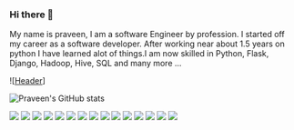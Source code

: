 ### Hi there 👋
My name is praveen, I am a software Engineer by profession.
I started off my career as a software developer. After working near about 1.5 years on python I have learned alot of things.I am now skilled in Python, Flask, Django, Hadoop, Hive, SQL and many more ...

<!--
**krpraveen0/krpraveen0** is a ✨ _special_ ✨ repository because its `README.md` (this file) appears on your GitHub profile.

Here are some ideas to get you started:

- 🔭 I’m currently working on ...
- 🌱 I’m currently learning ...
- 👯 I’m looking to collaborate on ...
- 🤔 I’m looking for help with ...
- 💬 Ask me about ...
- 📫 How to reach me: ...
- 😄 Pronouns: ...
- ⚡ Fun fact: ...
-->
![[Header](https://github.com/krpraveen0/krpraveen0/media/praveen-github-cover-image.mp4 "Header")]


![Praveen's GitHub stats](https://github-readme-stats.vercel.app/api?username=krpraveen0&count_private=true&show_icons=true&theme=radical)

![](https://img.shields.io/badge/OS-Linux-informational?style=flat&logo=<LOGO_NAME>&logoColor=white&color=2bbc8a)
![](https://img.shields.io/badge/code-Python-informational?style=flat&logo=<LOGO_NAME>&logoColor=white&color=2bbc8a)
![](https://img.shields.io/badge/code-Javascript-informational?style=flat&logo=<LOGO_NAME>&logoColor=white&color=2bbc8a)
![](https://img.shields.io/badge/code-C-informational?style=flat&logo=<LOGO_NAME>&logoColor=white&color=2bbc8a)
![](https://img.shields.io/badge/code-C++-informational?style=flat&logo=<LOGO_NAME>&logoColor=white&color=2bbc8a)
![](https://img.shields.io/badge/Tool-Docker-informational?style=flat&logo=<LOGO_NAME>&logoColor=white&color=2bbc8a)
![](https://img.shields.io/badge/Tool-Git-informational?style=flat&logo=<LOGO_NAME>&logoColor=white&color=2bbc8a)
![](https://img.shields.io/badge/Tool-GitHub-informational?style=flat&logo=<LOGO_NAME>&logoColor=white&color=2bbc8a)
![](https://img.shields.io/badge/Tool-Jenkins-informational?style=flat&logo=<LOGO_NAME>&logoColor=white&color=2bbc8a)
![](https://img.shields.io/badge/Tool-BitBucket-informational?style=flat&logo=<LOGO_NAME>&logoColor=white&color=2bbc8a)
![](https://img.shields.io/badge/Cloud-AWS-informational?style=flat&logo=<LOGO_NAME>&logoColor=white&color=2bbc8a)
![](https://img.shields.io/badge/Framework-Django-informational?style=flat&logo=<LOGO_NAME>&logoColor=white&color=2bbc8a)
![](https://img.shields.io/badge/Framework-Flask-informational?style=flat&logo=<LOGO_NAME>&logoColor=white&color=2bbc8a)
![](https://img.shields.io/badge/Framework-Express.js-informational?style=flat&logo=<LOGO_NAME>&logoColor=white&color=2bbc8a)
![](https://img.shields.io/badge/Framework-Angular-informational?style=flat&logo=<LOGO_NAME>&logoColor=white&color=2bbc8a)






